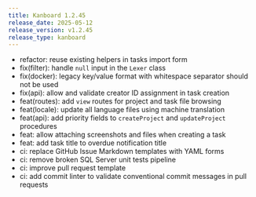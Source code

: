 ```yaml
---
title: Kanboard 1.2.45
release_date: 2025-05-12
release_version: v1.2.45
release_type: kanboard
---
```


* refactor: reuse existing helpers in tasks import form
* fix(filter): handle `null` input in the `Lexer` class
* fix(docker): legacy key/value format with whitespace separator should not be used
* fix(api): allow and validate creator ID assignment in task creation
* feat(routes): add `view` routes for project and task file browsing
* feat(locale): update all language files using machine translation
* feat(api): add priority fields to `createProject` and `updateProject` procedures
* feat: allow attaching screenshots and files when creating a task
* feat: add task title to overdue notification title
* ci: replace GitHub Issue Markdown templates with YAML forms
* ci: remove broken SQL Server unit tests pipeline
* ci: improve pull request template
* ci: add commit linter to validate conventional commit messages in pull requests
